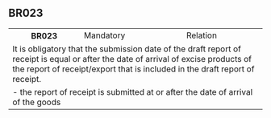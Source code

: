 ## BR023
<table>
 <tr>
  <th>
   BR023
  </th>
  <td>
   Mandatory
  </td>
  <td>
   Relation
  </td>
 </tr>
 <tr>
  <td colspan="3">
   It is obligatory that the submission date of the draft report of receipt is equal or after the date of arrival of excise products of the report of receipt/export that is included in the draft report of receipt.
  </td>
 </tr>
 <tr>
  <td colspan="3">
   - the report of receipt is submitted at or after the date of arrival of the goods
  </td>
 </tr>
</table>
